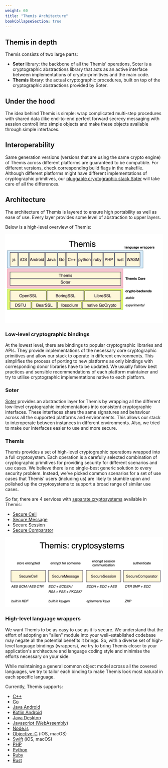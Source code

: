 ```yaml
---
weight: 60
title: "Themis Architecture"
bookCollapseSection: true
---
```


## Themis in depth

Themis consists of two large parts: 

* **Soter** library: the backbone of all the Themis' operations, Soter is a cryptographic abstractions library that acts as an active interface between implementations of crypto-primitives and the main code.
* **Themis** library: the actual cryptographic procedures, built on top of the cryptographic abstractions provided by Soter.

## Under the hood

The idea behind Themis is simple: wrap complicated multi-step procedures with shared data (like end-to-end perfect forward secrecy messaging with session control) into simple objects and make these objects available through simple interfaces.

## Interoperability

Same generation versions (versions that are using the same crypto engine) of Themis across different platforms are guaranteed to be compatible. For different versions, check corresponding build flags in the makefile. Although different platforms might have different implementations of cryptographic primitives, our [pluggable cryptographic stack Soter](/docs/themis/themis-architecture/soter/) will take care of all the differences.

## Architecture

The architecture of Themis is layered to ensure high portability as well as ease of use. Every layer provides some level of abstraction to upper layers. 

Below is a high-level overview of Themis:

![](/files/wiki/themis_architecture.png)

### Low-level cryptographic bindings

At the lowest level, there are bindings to popular cryptographic libraries and APIs. They provide implementations of the necessary core cryptographic primitives and allow our stack to operate in different environments. This simplifies the process of porting to new platforms as only bindings with corresponding donor libraries have to be updated. We usually follow best practices and sensible recommendations of each platform maintainer and try to utilise cryptographic implementations native to each platform.

### Soter

[Soter](/docs/themis/themis-architecture/soter/) provides an abstraction layer for Themis by wrapping all the different low-level cryptographic implementations into consistent cryptographic interfaces. These interfaces share the same signatures and behaviour across all the supported platforms and environments. This allows our stack to interoperate between instances in different environments. Also, we tried to make our interfaces easier to use and more secure.

### Themis

Themis provides a set of high-level cryptographic operations wrapped into a full cryptosystem. Each operation is a carefully selected combination of cryptographic primitives for providing security for different scenarios and use cases. We believe there is no single-best generic solution to every security problem. Instead, we've picked common scenarios for a set of use cases that Themis' users (including us) are likely to stumble upon and polished up the cryptosystems to support a broad range of similar use cases. 

So far, there are 4 services with [separate cryptosystems](/docs/themis/crypto-theory/crypto-systems/) available in Themis:

- [Secure Cell](/docs/themis/crypto-theory/crypto-systems/secure-cell/)
- [Secure Message](/docs/themis/crypto-theory/crypto-systems/secure-message/)
- [Secure Session](/docs/themis/crypto-theory/crypto-systems/secure-session/)
- [Secure Comparator](/docs/themis/crypto-theory/crypto-systems/secure-comparator/)


![](/files/wiki/themis_cryptosystems.png)


### High-level language wrappers

We want Themis to be as easy to use as it is secure. We understand that the effort of adopting an "alien" module into your well-established codebase may negate all the potential benefits it brings. So, with a diverse set of high-level language bindings (wrappers), we try to bring Themis closer to your application's architecture and language coding style and minimise the efforts necessary on your side. 

While maintaining a general common object model across all the covered languages, we try to tailor each binding to make Themis look most natural in each specific language. 

Currently, Themis supports:

* [C++](/docs/themis/languages/cpp/)
* [Go](/docs/themis/languages/go/)
* [Java Android](/docs/themis/languages/java-android/)
* [Kotlin Android](/docs/themis/languages/kotlin-android/) 
* [Java Desktop](/docs/themis/languages/java-desktop/)
* [Javascript (WebAssembly)](/docs/themis/languages/wasm/)
* [Node.js](/docs/themis/languages/nodejs/)
* [Objective-C](/docs/themis/languages/objc/) (iOS, macOS)
* [Swift](/docs/themis/languages/swift/) (iOS, macOS)
* [PHP](/docs/themis/languages/php/)
* [Python](/docs/themis/languages/python/)
* [Ruby](/docs/themis/languages/ruby/)
* [Rust](/docs/themis/languages/rust/)
